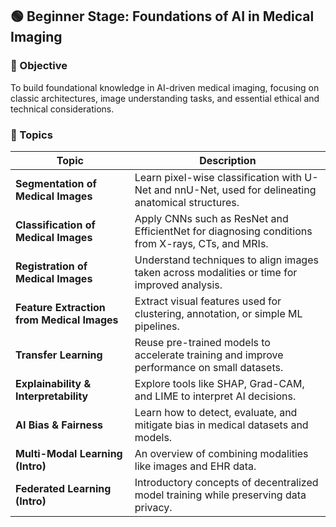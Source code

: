 ## 🟢 Beginner Stage: Foundations of AI in Medical Imaging

### 🎯 Objective
To build foundational knowledge in AI-driven medical imaging, focusing on classic architectures, image understanding tasks, and essential ethical and technical considerations.

### 🧠 Topics

| Topic | Description |
|-------|-------------|
| **Segmentation of Medical Images** | Learn pixel-wise classification with U-Net and nnU-Net, used for delineating anatomical structures. |
| **Classification of Medical Images** | Apply CNNs such as ResNet and EfficientNet for diagnosing conditions from X-rays, CTs, and MRIs. |
| **Registration of Medical Images** | Understand techniques to align images taken across modalities or time for improved analysis. |
| **Feature Extraction from Medical Images** | Extract visual features used for clustering, annotation, or simple ML pipelines. |
| **Transfer Learning** | Reuse pre-trained models to accelerate training and improve performance on small datasets. |
| **Explainability & Interpretability** | Explore tools like SHAP, Grad-CAM, and LIME to interpret AI decisions. |
| **AI Bias & Fairness** | Learn how to detect, evaluate, and mitigate bias in medical datasets and models. |
| **Multi-Modal Learning (Intro)** | An overview of combining modalities like images and EHR data. |
| **Federated Learning (Intro)** | Introductory concepts of decentralized model training while preserving data privacy. |
